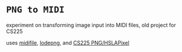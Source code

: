 # `PNG to MIDI`

experiment on transforming image input into MIDI files, old project for CS225

uses [midifile](https://github.com/craigsapp/midifile), [lodepng](https://github.com/lvandeve/lodepng), and [CS225 PNG/HSLAPixel](https://github.com/cs225-illinois/release-f22/tree/main/mp_stickers/lib)
